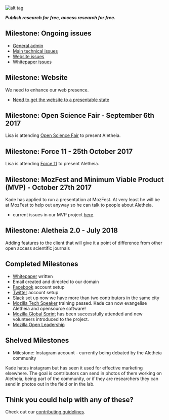 ![alt tag](https://cloud.githubusercontent.com/assets/24201238/24583976/ced4c43e-179f-11e7-9c40-c0988c346f55.png)

_**Publish research for free, access research for free.**_

## Milestone: Ongoing issues

* [General admin](https://github.com/aletheia-foundation/admin/issues)
* [Main technical issues](https://github.com/aletheia-foundation/aletheia-app/issues)
* [Website issues](https://github.com/aletheia-foundation/aletheia-foundation.github.io)
* [Whitepaper issues](https://github.com/aletheia-foundation/whitepaper)

## Milestone: Website

We need to enhance our web presence.

* [Need to get the website to a presentable state](https://github.com/aletheia-foundation/aletheia-foundation.github.io/issues/5)

## Milestone: Open Science Fair - September 6th 2017

Lisa is attending [Open Science Fair](http://opensciencefair.eu/) to present Aletheia.

## Milestone: Force 11 - 25th October 2017

Lisa is attending [Force 11](https://www.force11.org/article/force2017-abstract-announcement) to present Aletheia.

## Milestone: MozFest and Minimum Viable Product (MVP) - October 27th 2017

Kade has applied to run a presentation at MozFest. At very least he will be at MozFest to help out anyway so he can talk to people about Aletheia. 

* current issues in our MVP project [here](https://github.com/orgs/aletheia-foundation/projects/1).

## Milestone: Aletheia 2.0 - July 2018

Adding features to the client that will give it a point of difference from other open access scientific journals

## Completed Milestones

* [Whitepaper](https://github.com/aletheia-foundation/whitepaper) written
* Email created and directed to our domain
* [Facebook](https://www.facebook.com/aletheiaf/) account setup
* [Twitter](https://twitter.com/aletheia_f) account setup
* [Slack](https://aletheiafoundation.slack.com) set up now we have more than two contributors in the same city
* [Mozilla Tech Speaker](https://wiki.mozilla.org/TechSpeakers) training passed. Kade can now evangelise Aletheia and opensource software!
* [Mozilla Global Sprint](https://mozilla.github.io/global-sprint/) has been successfully attended and new volunteers introduced to the project.
* [Mozilla Open Leadership](https://mozilla.github.io/open-leadership-training-series/)

## Shelved Milestones

* Milestone: Instagram account - currently being debated by the Aletheia community

Kade hates instagram but has seen it used for effective marketing elsewhere. The goal is contributors can send in photos of them working on Aletheia, being part of the community, or if they are researchers they can send in photos out in the field or in the lab.

## Think you could help with any of these?

Check out our [contributing guidelines](https://github.com/aletheia-foundation/admin/blob/master/CONTRIBUTING.md).
